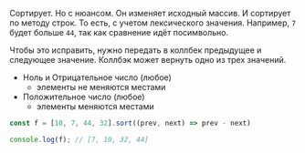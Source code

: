 Сортирует. Но с нюансом. Он изменяет исходный массив. И сортирует по методу строк. То есть, с учетом лексического значения. Например, `7` будет больше `44`, так как сравнение идёт посимвольно.

Чтобы это исправить, нужно передать в коллбек предыдущее и следующее значение. Коллбэк может вернуть одно из трех значений.
- Ноль и Отрицательное число (любое)
	- элементы не меняются местами
- Положительное число (любое)
	- элементы меняются местами

```js
const f = [10, 7, 44, 32].sort((prev, next) => prev - next)

console.log(f); // [7, 10, 32, 44]
```